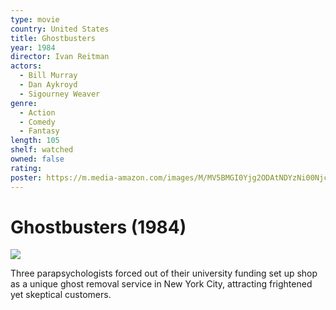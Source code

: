 ```yaml
---
type: movie
country: United States
title: Ghostbusters
year: 1984
director: Ivan Reitman
actors:
  - Bill Murray
  - Dan Aykroyd
  - Sigourney Weaver
genre:
  - Action
  - Comedy
  - Fantasy
length: 105
shelf: watched
owned: false
rating:
poster: https://m.media-amazon.com/images/M/MV5BMGI0Yjg2ODAtNDYzNi00Njc2LTlkMmMtMmRmYWI5MDE4ZGRkXkEyXkFqcGc@._V1_SX300.jpg
---
```


# Ghostbusters (1984)

![](https://m.media-amazon.com/images/M/MV5BMGI0Yjg2ODAtNDYzNi00Njc2LTlkMmMtMmRmYWI5MDE4ZGRkXkEyXkFqcGc@._V1_SX300.jpg)

Three parapsychologists forced out of their university funding set up shop as a unique ghost removal service in New York City, attracting frightened yet skeptical customers.